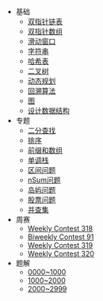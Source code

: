 * 基础
  * [双指针链表](algorithm/pointerlist.md)
  * [双指针数组](algorithm/pointerarray.md)
  * [滑动窗口](algorithm/slidingwindow.md)
  * [字符串](algorithm/string.md)
  * [哈希表](algorithm/hashtable.md)
  * [二叉树](algorithm/binarytree.md)
  * [动态规划](algorithm/dp.md)
  * [回溯算法](algorithm/backtrack.md)
  * [图](algorithm/graph.md)
  * [设计数据结构](algorithm/design.md)
* 专题
  * [二分查找](topic/binarysearch.md)
  * [排序](topic/sort.md)
  * [前缀和数组](topic/prefixsum.md)
  * [单调栈](topic/monotonicstack.md)
  * [区间问题](topic/intervals.md)
  * [nSum问题](topic/nsum.md)
  * [岛屿问题](topic/island.md)
  * [股票问题](topic/stock.md)
  * [并查集](topic/unionfind.md)
* 周赛
  * [Weekly Contest 318](contest/weekly318.md)
  * [Biweekly Contest 91](contest/biweekly91.md)
  * [Weekly Contest 319](contest/weekly319.md)
  * [Weekly Contest 320](contest/weekly320.md)
* 题解
  * [0000~1000](solutions/1000.md)
  * [1000~2000](solutions/2000.md)
  * [2000~2999](solutions/3000.md)